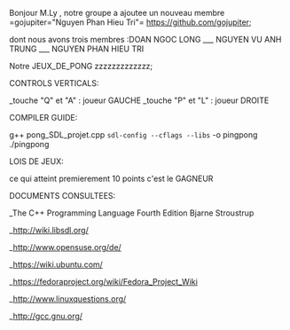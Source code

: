 Bonjour M.Ly , notre groupe a ajoutee un nouveau membre =gojupiter="Nguyen Phan Hieu Tri"= https://github.com/gojupiter;

dont  nous avons trois membres :DOAN NGOC LONG ___ NGUYEN VU ANH TRUNG ___ NGUYEN PHAN HIEU TRI

Notre JEUX_DE_PONG zzzzzzzzzzzzz;

CONTROLS VERTICALS:

_touche "Q" et "A" : joueur GAUCHE
_touche "P" et "L" : joueur DROITE

COMPILER GUIDE:

g++ pong_SDL_projet.cpp `sdl-config --cflags --libs` -o pingpong
./pingpong

LOIS DE JEUX:

ce qui atteint premierement 10 points c'est le GAGNEUR 

DOCUMENTS CONSULTEES:

_The C++ Programming Language
Fourth Edition
Bjarne Stroustrup

_http://wiki.libsdl.org/

_http://www.opensuse.org/de/

_https://wiki.ubuntu.com/

_https://fedoraproject.org/wiki/Fedora_Project_Wiki

_http://www.linuxquestions.org/

_http://gcc.gnu.org/
